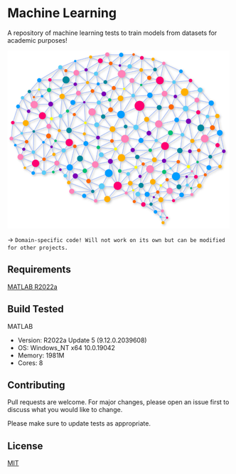 # Machine Learning

A repository of machine learning tests to train models from datasets for academic purposes!

<img src="https://github.com/sabneet95/Machine-Learning/blob/master/brain.png" width="500" height="400">

→ `Domain-specific code! Will not work on its own but can be modified for other projects.`

## Requirements

[MATLAB R2022a](https://www.mathworks.com/products/matlab.html)

## Build Tested

MATLAB
* Version: R2022a Update 5 (9.12.0.2039608)
* OS: Windows_NT x64 10.0.19042
* Memory: 1981M
* Cores: 8

## Contributing

Pull requests are welcome. For major changes, please open an issue first to discuss what you would like to change.

Please make sure to update tests as appropriate.

## License
[MIT](https://choosealicense.com/licenses/mit/)
